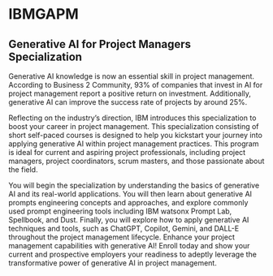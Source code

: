 # IBMGAPM
## Generative AI for Project Managers Specialization

Generative AI knowledge is now an essential skill in project management. According to Business 2 Community, 93% of companies that invest in AI for project management report a positive return on investment. Additionally, generative AI can improve the success rate of projects by around 25%.

Reflecting on the industry’s direction, IBM introduces this specialization to boost your career in project management. This specialization consisting of short self-paced courses is designed to help you kickstart your journey into applying generative AI within project management practices. This program is ideal for current and aspiring project professionals, including project managers, project coordinators, scrum masters, and those passionate about the field.

You will begin the specialization by understanding the basics of generative AI and its real-world applications. You will then learn about generative AI prompts engineering concepts and approaches, and explore commonly used prompt engineering tools including IBM watsonx Prompt Lab, Spellbook, and Dust. Finally, you will explore how to apply generative AI techniques and tools, such as ChatGPT, Copilot, Gemini, and DALL-E throughout the project management lifecycle. Enhance your project management capabilities with generative AI! Enroll today and show your current and prospective employers your readiness to adeptly leverage the transformative power of generative AI in project management.

